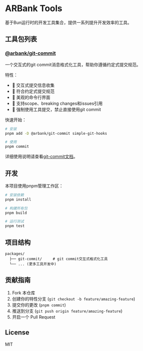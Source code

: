 # ARBank Tools

基于Bun运行时的开发工具集合，提供一系列提升开发效率的工具。

## 工具包列表

### [@arbank/git-commit](./packages/git-commit)

一个交互式的git commit消息格式化工具，帮助你遵循约定式提交规范。

特性：
- 📝 交互式提交信息收集
- 🎯 符合约定式提交规范
- 🌈 美观的命令行界面
- 🔧 支持scope、breaking changes和issues引用
- 🚫 强制使用工具提交，禁止直接使用git commit

快速开始：
```bash
# 安装
pnpm add -D @arbank/git-commit simple-git-hooks

# 使用
pnpm commit
```

详细使用说明请查看[git-commit文档](./packages/git-commit/README.md)。

## 开发

本项目使用pnpm管理工作区：

```bash
# 安装依赖
pnpm install

# 构建所有包
pnpm build

# 运行测试
pnpm test
```

## 项目结构

```
packages/
  ├── git-commit/     # git commit交互式格式化工具
  └── ... (更多工具开发中)
```

## 贡献指南

1. Fork 本仓库
2. 创建你的特性分支 (`git checkout -b feature/amazing-feature`)
3. 提交你的更改 (`pnpm commit`)
4. 推送到分支 (`git push origin feature/amazing-feature`)
5. 开启一个 Pull Request

## License

MIT 